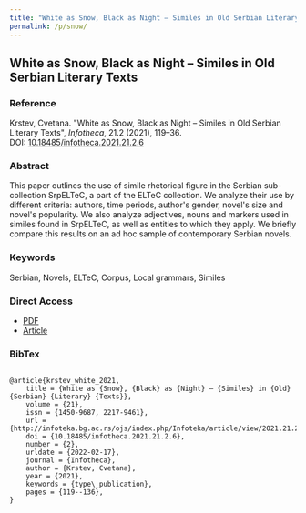 ```yaml
---
title: "White as Snow, Black as Night – Similes in Old Serbian Literary Texts"
permalink: /p/snow/
---
```


<meta name="citation_title" content="White as Snow, Black as Night – Similes in Old Serbian Literary Texts">
<meta name="citation_author" content="Cvetana Krstev">
<meta name="citation_publication_date" content="2021">
<meta name="citation_journal_name" content="Infotheca - Journal for Digital Humanities">
<meta name="citattion_journal_issue" content="21.2">

## White as Snow, Black as Night – Similes in Old Serbian Literary Texts

### Reference

Krstev, Cvetana. "White as Snow, Black as Night – Similes in Old Serbian Literary Texts", _Infotheca_, 21.2 (2021), 119–36. DOI: [10.18485/infotheca.2021.21.2.6](https://doi.org/10.18485/infotheca.2021.21.2.6)

### Abstract

This paper outlines the use of simile rhetorical figure in the Serbian sub-collection SrpELTeC, a part of the ELTeC collection. We analyze their use by different criteria: authors, time periods, author's gender, novel's size and novel's popularity. We also analyze adjectives, nouns and markers used in similes found in SrpELTeC, as well as entities to which they apply. We briefly compare this results on an ad hoc sample of contemporary Serbian novels.

### Keywords

Serbian, Novels, ELTeC, Corpus, Local grammars, Similes

### Direct Access

- [PDF](https://github.com/distantreading/compendium/blob/main/f/snow.pdf)
- [Article](https://infoteka.bg.ac.rs/ojs/index.php/Infoteka/article/view/2021.21.2.6_en/250)

### BibTex

```

@article{krstev_white_2021,
	title = {White as {Snow}, {Black} as {Night} – {Similes} in {Old} {Serbian} {Literary} {Texts}},
	volume = {21},
	issn = {1450-9687, 2217-9461},
	url = {http://infoteka.bg.ac.rs/ojs/index.php/Infoteka/article/view/2021.21.2.6_en},
	doi = {10.18485/infotheca.2021.21.2.6},
	number = {2},
	urldate = {2022-02-17},
	journal = {Infotheca},
	author = {Krstev, Cvetana},
	year = {2021},
	keywords = {type\_publication},
	pages = {119--136},
}

```

<span class='Z3988' title='url_ver=Z39.88-2004&amp;ctx_ver=Z39.88-2004&amp;rfr_id=info%3Asid%2Fzotero.org%3A2&amp;rft_id=info%3Adoi%2F10.18485%2Finfotheca.2021.21.2.6&amp;rft_val_fmt=info%3Aofi%2Ffmt%3Akev%3Amtx%3Ajournal&amp;rft.genre=article&amp;rft.atitle=White%20as%20Snow%2C%20Black%20as%20Night%20%E2%80%93%20Similes%20in%20Old%20Serbian%20Literary%20Texts&amp;rft.jtitle=Infotheca&amp;rft.stitle=Infotheca&amp;rft.volume=21&amp;rft.issue=2&amp;rft.aufirst=Cvetana&amp;rft.aulast=Krstev&amp;rft.au=Cvetana%20Krstev&amp;rft.date=2021&amp;rft.pages=119-136&amp;rft.spage=119&amp;rft.epage=136&amp;rft.issn=1450-9687%2C%202217-9461'></span>
